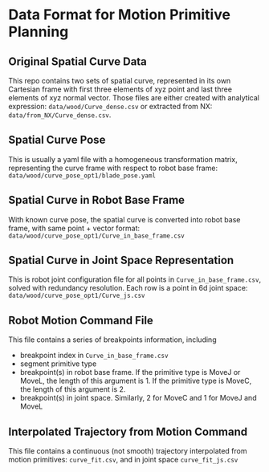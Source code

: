 # Data Format for Motion Primitive Planning

## Original Spatial Curve Data
This repo contains two sets of spatial curve, represented in its own Cartesian frame with first three elements of xyz point and last three elements of xyz normal vector.
Those files are either created with analytical expression: `data/wood/Curve_dense.csv` or extracted from NX: `data/from_NX/Curve_dense.csv`.

## Spatial Curve Pose
This is usually a yaml file with a homogeneous transformation matrix, representing the curve frame with respect to robot base frame: `data/wood/curve_pose_opt1/blade_pose.yaml`

## Spatial Curve in Robot Base Frame
With known curve pose, the spatial curve is converted into robot base frame, with same point + vector format:  `data/wood/curve_pose_opt1/Curve_in_base_frame.csv`

## Spatial Curve in Joint Space Representation
This is robot joint configuration file for all points in `Curve_in_base_frame.csv`, solved with redundancy resolution. Each row is a point in 6d joint space: `data/wood/curve_pose_opt1/Curve_js.csv`

## Robot Motion Command File
This file contains a series of breakpoints information, including 
* breakpoint index in `Curve_in_base_frame.csv`
* segment primitive type
* breakpoint(s) in robot base frame. If the primitive type is MoveJ or MoveL, the length of this argument is 1. If the primitive type is MoveC, the length of this argument is 2.
* breakpoint(s) in joint space. Similarly, 2 for MoveC and 1 for MoveJ and MoveL

## Interpolated Trajectory from Motion Command
This file contains a continuous (not smooth) trajectory interpolated from motion primitives: `curve_fit.csv`, and in joint space `curve_fit_js.csv`
